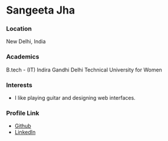 # Sangeeta Jha

### Location

New Delhi, India

### Academics

B.tech - (IT) Indira Gandhi Delhi Technical University for Women

### Interests

- I like playing guitar and designing web interfaces. 


### Profile Link

- [Github](https://github.com/nehasangeetajha)
- [LinkedIn](https://www.linkedin.com/in/sangeeta-jha-765232142/)
